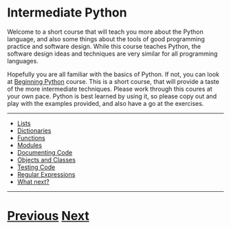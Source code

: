 ---
---

# Intermediate Python

Welcome to a short course that will teach you more about the Python language, and also some things
about the tools of good programming practice and software design. While this course teaches 
Python, the software design ideas and techniques are very similar for all programming languages.

Hopefully you are all familiar with the basics of Python. If not, you can look at
[Beginning Python](../../Beginners_python/README) course. This is a short course,
that will provide a taste of the more intermediate techniques. Please work through
this coures at your own pace. Python is best learned by using it, so please copy out and play with the
examples provided, and also have a go at the exercises.

***

* [Lists](../lists)
* [Dictionaries](../dictionaries)
* [Functions](../functions)
* [Modules](../modules)
* [Documenting Code](../documenting)
* [Objects and Classes](../objects)
* [Testing Code](../testing)
* [Regular Expressions](../regexp)
* [What next?](../whatnext)

***

# [Previous](../) [Next](../lists) 
